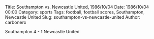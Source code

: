 Title: Southampton vs. Newcastle United, 1986/10/04
Date: 1986/10/04 00:00
Category: sports
Tags: football, football scores, Southampton, Newcastle United
Slug: southampton-vs-newcastle-united
Author: carbonero


Southampton 4 - 1 Newcastle United
